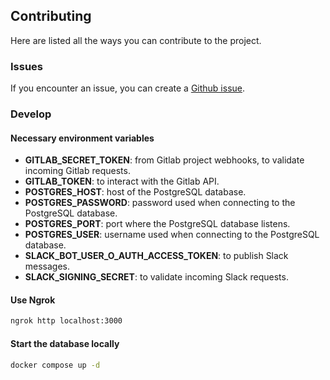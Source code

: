 ## Contributing

Here are listed all the ways you can contribute to the project.

### Issues

If you encounter an issue, you can create a
[Github issue](https://github.com/ManoManoTech/homer/issues/new).

### Develop

#### Necessary environment variables

- **GITLAB_SECRET_TOKEN**: from Gitlab project webhooks, to validate incoming
  Gitlab requests.
- **GITLAB_TOKEN**: to interact with the Gitlab API.
- **POSTGRES_HOST**: host of the PostgreSQL database.
- **POSTGRES_PASSWORD**: password used when connecting to the PostgreSQL
  database.
- **POSTGRES_PORT**: port where the PostgreSQL database listens.
- **POSTGRES_USER**: username used when connecting to the PostgreSQL database.
- **SLACK_BOT_USER_O_AUTH_ACCESS_TOKEN**: to publish Slack messages.
- **SLACK_SIGNING_SECRET**: to validate incoming Slack requests.

#### Use Ngrok

```bash
ngrok http localhost:3000
```

#### Start the database locally

```bash
docker compose up -d
```
